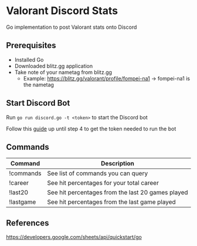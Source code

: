 # Valorant Discord Stats

Go implementation to post Valorant stats onto Discord 

## Prerequisites

* Installed Go  
* Downloaded blitz.gg application  
* Take note of your nametag from blitz.gg
  * Example: https://blitz.gg/valorant/profile/fompei-na1 -> fompei-na1 is the nametag

## Start Discord Bot

Run `go run discord.go -t <token>` to start the Discord bot

Follow this [guide](https://www.writebots.com/discord-bot-token/) up until step 4 to get the token needed to run the bot  

## Commands

| Command             | Description                                       |
|---------------------|---------------------------------------------------|
| !commands           | See list of commands you can query                |
| !career <nametag>   | See hit percentages for your total career         |
| !last20 <nametag>   | See hit percentages from the last 20 games played |
| !lastgame <nametag> | See hit percentages from the last game played     |

## References

https://developers.google.com/sheets/api/quickstart/go 
